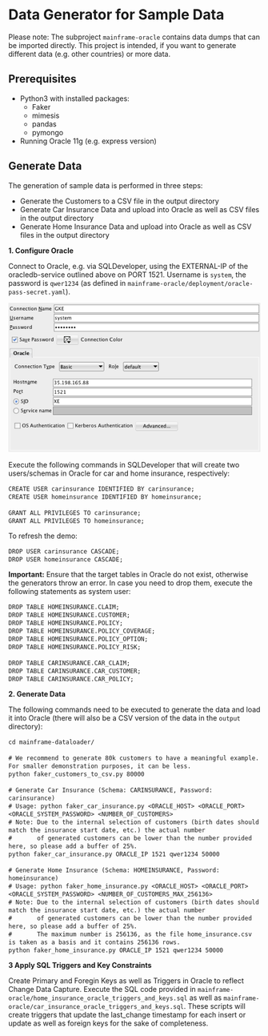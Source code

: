 # Data Generator for Sample Data

Please note: The subproject `mainframe-oracle` contains data dumps that can be imported directly. This project is intended, if you want to generate different data (e.g. other countries) or more data. 

## Prerequisites ##

* Python3 with installed packages:
  * Faker
  * mimesis 
  * pandas
  * pymongo
* Running Oracle 11g (e.g. express version)

## Generate Data ##

The generation of sample data is performed in three steps:
* Generate the Customers to a CSV file in the output directory
* Generate Car Insurance Data and upload into Oracle as well as CSV files in the output directory
* Generate Home Insurance Data and upload into Oracle as well as CSV files in the output directory

__1. Configure Oracle__

Connect to Oracle, e.g. via SQLDeveloper, using the EXTERNAL-IP of the oracledb-service outlined above on PORT 1521. Username is ```system```, the password is ```qwer1234``` (as defined in ```mainframe-oracle/deployment/oracle-pass-secret.yaml```). 

![gke-settings-oracle](doc/gke-settings-oracle.png)

Execute the following commands in SQLDeveloper that will create two users/schemas in Oracle for car and home insurance, respectively:

```
CREATE USER carinsurance IDENTIFIED BY carinsurance;
CREATE USER homeinsurance IDENTIFIED BY homeinsurance;

GRANT ALL PRIVILEGES TO carinsurance;
GRANT ALL PRIVILEGES TO homeinsurance;
```

To refresh the demo:
```
DROP USER carinsurance CASCADE;
DROP USER homeinsurance CASCADE;
```

__Important:__ Ensure that the target tables in Oracle do not exist, otherwise the generators throw an error. In case you need to drop them, execute the following statements as system user:
```
DROP TABLE HOMEINSURANCE.CLAIM;
DROP TABLE HOMEINSURANCE.CUSTOMER;
DROP TABLE HOMEINSURANCE.POLICY;
DROP TABLE HOMEINSURANCE.POLICY_COVERAGE;
DROP TABLE HOMEINSURANCE.POLICY_OPTION;
DROP TABLE HOMEINSURANCE.POLICY_RISK;

DROP TABLE CARINSURANCE.CAR_CLAIM;
DROP TABLE CARINSURANCE.CAR_CUSTOMER;
DROP TABLE CARINSURANCE.CAR_POLICY;
```

__2. Generate Data__

The following commands need to be executed to generate the data and load it into Oracle (there will also be a CSV version of the data in the ```output``` directory):
```
cd mainframe-dataloader/

# We recommend to generate 80k customers to have a meaningful example. For smaller demonstration purposes, it can be less.
python faker_customers_to_csv.py 80000

# Generate Car Insurance (Schema: CARINSURANCE, Password: carinsurance)
# Usage: python faker_car_insurance.py <ORACLE_HOST> <ORACLE_PORT> <ORACLE_SYSTEM_PASSWORD> <NUMBER_OF_CUSTOMERS>
# Note: Due to the internal selection of customers (birth dates should match the insurance start date, etc.) the actual number
#       of generated customers can be lower than the number provided here, so please add a buffer of 25%.
python faker_car_insurance.py ORACLE_IP 1521 qwer1234 50000

# Generate Home Insurance (Schema: HOMEINSURANCE, Password: homeinsurance)
# Usage: python faker_home_insurance.py <ORACLE_HOST> <ORACLE_PORT> <ORACLE_SYSTEM_PASSWORD> <NUMBER_OF_CUSTOMERS_MAX_256136>
# Note: Due to the internal selection of customers (birth dates should match the insurance start date, etc.) the actual number
#       of generated customers can be lower than the number provided here, so please add a buffer of 25%.
#       The maximum number is 256136, as the file home_insurance.csv is taken as a basis and it contains 256136 rows.
python faker_home_insurance.py ORACLE_IP 1521 qwer1234 50000
```
__3 Apply SQL Triggers and Key Constraints__

Create Primary and Foregin Keys as well as Triggers in Oracle to reflect Change Data Capture.
Execute the SQL code provided in ```mainframe-oracle/home_insurance_oracle_triggers_and_keys.sql``` as well as ```mainframe-oracle/car_insurance_oracle_triggers_and_keys.sql```. These scripts will create triggers that update the last_change timestamp for each insert or update as well as foreign keys for the sake of completeness.
